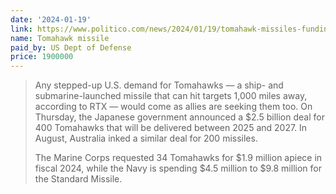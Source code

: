 ```yaml
---
date: '2024-01-19'
link: https://www.politico.com/news/2024/01/19/tomahawk-missiles-funding-red-sea-houthi-strikes-00136648
name: Tomahawk missile
paid_by: US Dept of Defense
price: 1900000
---
```


> Any stepped-up U.S. demand for Tomahawks — a ship- and submarine-launched
> missile that can hit targets 1,000 miles away, according to RTX — would come
> as allies are seeking them too. On Thursday, the Japanese government
> announced a $2.5 billion deal for 400 Tomahawks that will be delivered
> between 2025 and 2027. In August, Australia inked a similar deal for 200
> missiles.
>
> The Marine Corps requested 34 Tomahawks for $1.9 million apiece in fiscal
> 2024, while the Navy is spending $4.5 million to $9.8 million for the
> Standard Missile.